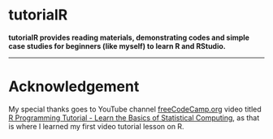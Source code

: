 # tutorialR

__tutorialR provides reading materials, demonstrating codes and simple case studies for beginners (like myself) to learn R and RStudio.__

---
# Acknowledgement

My special thanks goes to YouTube channel [freeCodeCamp.org](https://www.youtube.com/channel/UC8butISFwT-Wl7EV0hUK0BQ) video titled [R Programming Tutorial - Learn the Basics of Statistical Computing](https://youtu.be/_V8eKsto3Ug), as that is where I learned my first video tutorial lesson on R.
